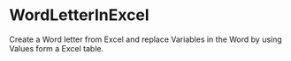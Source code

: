 # WordLetterInExcel
Create a Word letter from Excel and replace Variables in the Word by using Values form a Excel table.
